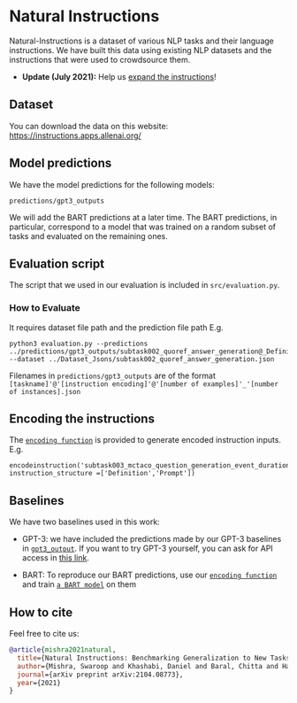 # Natural Instructions 

Natural-Instructions is a dataset of various NLP tasks and their language instructions. 
We have built this data using existing NLP datasets and the instructions that were used to crowdsource them. 

- **Update (July 2021):** Help us [expand the instructions](https://github.com/allenai/natural-instructions-expansion)! 

## Dataset 
You can download the data on this website: https://instructions.apps.allenai.org/ 

## Model predictions 
We have the model predictions for the following models: 
```
predictions/gpt3_outputs
```

We will add the BART predictions at a later time. 
The BART predictions, in particular, correspond to a model that was trained on a random subset of tasks and evaluated on the remaining ones.

## Evaluation script 
The script that we used in our evaluation is included in `src/evaluation.py`. 

### How to Evaluate
It requires dataset file path and the prediction file path
E.g. 
```
python3 evaluation.py --predictions ../predictions/gpt3_outputs/subtask002_quoref_answer_generation@_Definition_Prompt@0_100.json --dataset ../Dataset_Jsons/subtask002_quoref_answer_generation.json
```
Filenames in `predictions/gpt3_outputs` are of the format `[taskname]'@'[instruction encoding]'@'[number of examples]'_'[number of instances].json` 

## Encoding the instructions 
The [`encoding function`](src/utils/encodeinstruction.py) is provided to generate encoded instruction inputs.
E.g.
```
encodeinstruction('subtask003_mctaco_question_generation_event_duration', instruction_structure =['Definition','Prompt'])
```
## Baselines 
We have two baselines used in this work:

- GPT-3: we have included the predictions made by our GPT-3 baselines in [`gpt3_output`](gpt3_output). 
If you want to try GPT-3 yourself, you can ask for API access in [this link](https://openai.com/blog/openai-api/). 

- BART: To reproduce our BART predictions, use our [`encoding function`](src/utils/encodeinstruction.py) and train [`a BART model`](https://github.com/huggingface/transformers/tree/master/examples/legacy/seq2seq) on them



## How to cite
Feel free to cite us: 
```bibtex
@article{mishra2021natural,
  title={Natural Instructions: Benchmarking Generalization to New Tasks from Natural Language Instructions},
  author={Mishra, Swaroop and Khashabi, Daniel and Baral, Chitta and Hajishirzi, Hannaneh},
  journal={arXiv preprint arXiv:2104.08773},
  year={2021}
}
```
